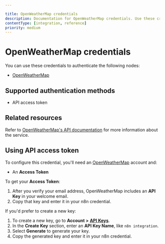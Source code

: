 ```yaml
---

title: OpenWeatherMap credentials
description: Documentation for OpenWeatherMap credentials. Use these credentials to authenticate OpenWeatherMap in n8n, a workflow automation platform.
contentType: [integration, reference]
priority: medium
---
```


# OpenWeatherMap credentials

You can use these credentials to authenticate the following nodes:

- [OpenWeatherMap](/integrations/builtin/app-nodes/n8n-nodes-base.openweathermap.md)

## Supported authentication methods

- API access token

## Related resources

Refer to [OpenWeatherMap's API documentation](https://openweathermap.org/api) for more information about the service.

## Using API access token

To configure this credential, you'll need an [OpenWeatherMap](https://openweathermap.org/) account and:

- An **Access Token**

To get your **Access Token**:

1. After you verify your email address, OpenWeatherMap includes an **API Key** in your welcome email.
2. Copy that key and enter it in your n8n credential.

If you'd prefer to create a new key:

1. To create a new key, go to **Account >** [**API Keys**](https://home.openweathermap.org/api_keys).
2. In the **Create Key** section, enter an **API Key Name**, like `n8n integration`.
3. Select **Generate** to generate your key.
4. Copy the generated key and enter it in your n8n credential.
